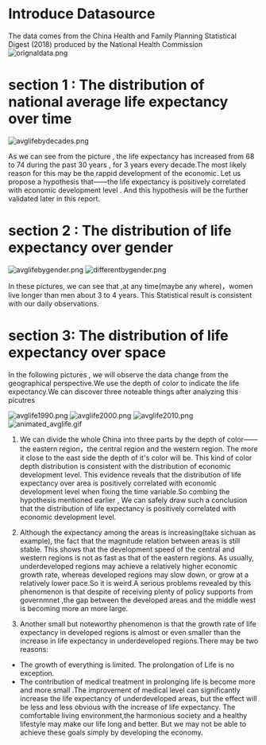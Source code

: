 # Introduce Datasource

The data comes from the China Health and Family Planning Statistical Digest (2018) produced by the National Health Commission
![orignaldata.png](https://www.z4a.net/images/2019/05/07/orignaldata.png)

# section 1 : The distribution of national average life expectancy over  time


![avglifebydecades.png](https://www.z4a.net/images/2019/05/07/avglifebydecades.png)

As we can see from the picture , the life expectancy has increased from 68 to 74 during the past 30 years , for 3 years every decade.The most likely reason for this may be the rappid development of the economic. 
Let us propose a  hypothesis that——the life expectancy is positively correlated with economic development level . And this hypothesis will be the further validated later in this report.



# section 2 : The distribution of life expectancy over gender


![avglifebygender.png](https://www.z4a.net/images/2019/05/07/avglifebygender.png)
![differentbygender.png](https://www.z4a.net/images/2019/05/07/differentbygender.png)


In these pictures, we can see that ,at any time(maybe any where)，women live longer than men about 3 to 4 years. This Statistical result is consistent with our daily observations.


# section 3: The distribution of life expectancy over space

In the following pictures , we will observe the data change from the geographical  perspective.We use the depth of color to indicate the life expectancy.We can  discover three noteable things after analyzing this picutres


![avglife1990.png](https://www.z4a.net/images/2019/05/07/avglife1990.png)
![avglife2000.png](https://www.z4a.net/images/2019/05/07/avglife2000.png)
![avglife2010.png](https://www.z4a.net/images/2019/05/07/avglife2010.png)
![animated_avglife.gif](https://www.z4a.net/images/2019/05/07/animated_avglife.gif)

1. We can divide the whole China into three parts by the depth of color——the eastern region，the central region and the western region. The more it close to the east side the depth of it's color will be. This kind of color depth distribution  is  consistent with the distribution of economic development level. This evidence reveals that the distribution of life expectancy over area is positively correlated with economic development level when fixing the time variable.So combing the hypothesis mentioned earlier , We can safely draw such a conclusion that the distribution of life expectancy is positively correlated with economic development level.

2. Although the expectancy among the areas is increasing(take sichuan as example), the fact that the magnitude relation between areas is still stable. This shows that the development speed of the central and western regions is not as fast as that of the eastern regions. As usually, underdeveloped regions may achieve a relatively higher economic growth rate, whereas developed regions may slow down, or grow at a relatively lower pace.So it is weird.A serious problems revealed by this phenomenon is that despite of receiving plenty of policy supports from governmnet ,the gap between the developed areas and the middle west is becoming more an more large.

3. Another small but noteworthy phenomenon is that the growth rate of life expectancy in developed regions is almost or even smaller than the increase in life expectancy in underdeveloped regions.There may be two reasons:
  * The growth of everything is limited. The prolongation of Life is no exception.
  * The contribution of medical treatment in prolonging life is become more and more small .The improvement of medical level can significantly increase the life expectancy of underdeveloped areas, but the effect will be less and less obvious with the increase of life expectancy. The comfortable living environment,the harmonious society and a healthy lifestyle may make our life long and better. But we may not be able to achieve these goals simply by developing the economy.
